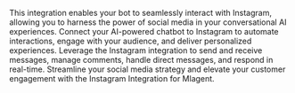 This integration enables your bot to seamlessly interact with Instagram, allowing you to harness the power of social media in your conversational AI experiences. Connect your AI-powered chatbot to Instagram to automate interactions, engage with your audience, and deliver personalized experiences. Leverage the Instagram integration to send and receive messages, manage comments, handle direct messages, and respond in real-time. Streamline your social media strategy and elevate your customer engagement with the Instagram Integration for Mlagent.
